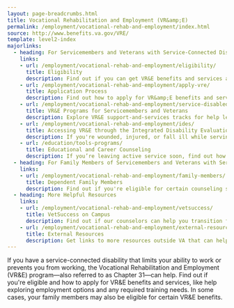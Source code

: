 ```yaml
---
layout: page-breadcrumbs.html
title: Vocational Rehabilitation and Employment (VR&amp;E)
permalink: /employment/vocational-rehab-and-employment/index.html
source: http://www.benefits.va.gov/VRE/
template: level2-index
majorlinks:
  - heading: For Servicemembers and Veterans with Service-Connected Disabilities
    links:
    - url: /employment/vocational-rehab-and-employment/eligibility/
      title: Eligibility
      description: Find out if you can get VR&E benefits and services as a Servicemember or Veteran.
    - url: /employment/vocational-rehab-and-employment/apply-vre/
      title: Application Process
      description: Find out how to apply for VR&amp;E benefits and services as a Servicemember or Veteran.
    - url: /employment/vocational-rehab-and-employment/service-disabled/
      title: VR&E Programs for Servicemembers and Veterans
      description: Explore VR&E support-and-services tracks for help learning new skills, finding a new job, starting a business, getting educational counseling, or returning to your former job.
    - url: /employment/vocational-rehab-and-employment/ides/
      title: Accessing VR&E through the Integrated Disability Evaluation System (IDES)
      description: If you're wounded, injured, or fall ill while serving and can't perform your duties, find out how you can access VR&E services as soon as possible through IDES.
    - url: /education/tools-programs/
      title: Educational and Career Counseling
      description: If you’re leaving active service soon, find out how to get free educational and career counseling (also called Chapter 36).
  - heading: For Family Members of Servicemembers and Veterans with Service-Connected Disabilities
    links:
    - url: /employment/vocational-rehab-and-employment/family-members/
      title: Dependent Family Members
      description: Find out if you're eligible for certain counseling services, training, and education benefits.
  - heading: More Helpful Resources
    links:
    - url: /employment/vocational-rehab-and-employment/vetsuccess/
      title: VetSuccess on Campus
      description: Find out if our counselors can help you transition from military to college life.
    - url: /employment/vocational-rehab-and-employment/external-resources/
      title: External Resources
      description: Get links to more resources outside VA that can help you in your job search.
---
```


<div class="va-introtext">

If you have a service-connected disability that limits your ability to work or prevents you from working, the Vocational Rehabilitation and Employment (VR&amp;E) program—also referred to as Chapter 31—can help. Find out if you're eligible and how to apply for VR&E benefits and services, like help exploring employment options and any required training needs. In some cases, your family members may also be eligible for certain VR&E benefits.

</div>
